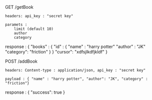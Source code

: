 
 GET /getBook
     
    headers: api_key : "secret key"

    paramets :
        limit (default 10)
        author
        category

 response : 
    {
       "books" : {
                  "id" : {
                         "name" : "harry potter"
                         "author" : "JK"
                          "category": "friction"
                        }
                  }
      "cursor": "xdfsjlkdfjkldf"
    }

POST /addBook
  
    headers: Content-type : application/json, api_key : "secret key"
    
    payload : { "name" : "harry potter", "author": "JK", "category" : "friction"}

response :  { "success": true }
